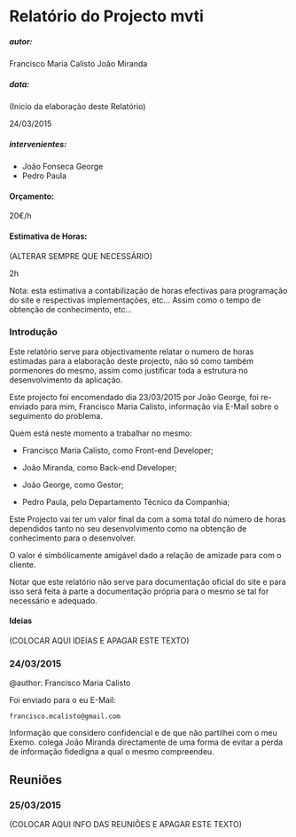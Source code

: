 # Relatório do Projecto mvti


##### autor:

Francisco Maria Calisto
João Miranda


##### data:

(Inicio da elaboração deste Relatório)

24/03/2015


##### intervenientes:

 - João Fonseca George
 - Pedro Paula


#### Orçamento:

20€/h


#### Estimativa de Horas:

(ALTERAR SEMPRE QUE NECESSÁRIO)

2h

Nota: esta estimativa a contabilização de horas efectivas para programação do site
e respectivas implementações, etc... Assim como o tempo de obtenção de conhecimento, etc...




### Introdução

Este relatório serve para objectivamente relatar o numero de horas estimadas para a elaboração
deste projecto, não só como também pormenores do mesmo, assim como justificar toda a estrutura
no desenvolvimento da aplicação.

Este projecto foi encomendado dia 23/03/2015 por João George, foi re-enviado para mim,
Francisco Maria Calisto, informação via E-Mail sobre o seguimento do problema.

Quem está neste momento a trabalhar no mesmo:

- Francisco Maria Calisto, como Front-end Developer;

- João Miranda, como Back-end Developer;

- João George, como Gestor;

- Pedro Paula, pelo Departamento Técnico da Companhia;

Este Projecto vai ter um valor final da com a soma total do número de horas dependidos tanto
no seu desenvolvimento como na obtenção de conhecimento para o desenvolver.

O valor é simbólicamente amigável dado a relação de amizade para com o cliente.

Notar que este relatório não serve para documentação oficial do site e para isso será feita à parte
a documentação própria para o mesmo se tal for necessário e adequado.


#### Ideias

(COLOCAR AQUI IDEIAS E APAGAR ESTE TEXTO)


### 24/03/2015

@author: Francisco Maria Calisto

Foi enviado para o eu E-Mail:

```
francisco.mcalisto@gmail.com
```

Informação que considero confidencial e de que não partilhei com o meu Exemo. colega João Miranda directamente
de uma forma de evitar a perda de informação fidedigna a qual o mesmo compreendeu.



## Reuniões

### 25/03/2015

(COLOCAR AQUI INFO DAS REUNIÕES E APAGAR ESTE TEXTO)
